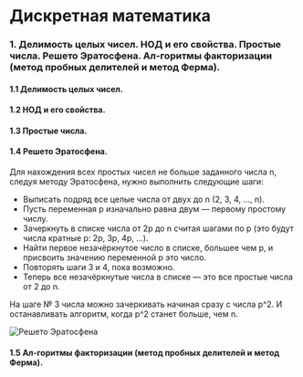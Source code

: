# Дискретная математика
### 1. Делимость целых чисел. НОД и его свойства. Простые числа. Решето Эратосфена. Ал-горитмы факторизации (метод пробных делителей и метод Ферма).
#### 1.1 Делимость целых чисел.
#### 1.2 НОД и его свойства.
#### 1.3 Простые числа.
#### 1.4 Решето Эратосфена.
Для нахождения всех простых чисел не больше заданного числа n, следуя методу Эратосфена, нужно выполнить следующие шаги:

- Выписать подряд все целые числа от двух до n (2, 3, 4, …, n).
- Пусть переменная p изначально равна двум — первому простому числу.
- Зачеркнуть в списке числа от 2p до n считая шагами по p (это будут числа кратные p: 2p, 3p, 4p, …).
- Найти первое незачёркнутое число в списке, большее чем p, и присвоить значению переменной p это число.
- Повторять шаги 3 и 4, пока возможно.
- Теперь все незачёркнутые числа в списке — это все простые числа от 2 до n.

На шаге № 3 числа можно зачеркивать начиная сразу с числа p^2. И останавливать алгоритм, когда p^2 станет больше, чем n.

![Решето Эратосфена](https://upload.wikimedia.org/wikipedia/commons/thumb/8/8c/New_Animation_Sieve_of_Eratosthenes.gif/400px-New_Animation_Sieve_of_Eratosthenes.gif)
#### 1.5 Ал-горитмы факторизации (метод пробных делителей и метод Ферма).
